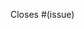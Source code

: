 <!-- Put any information about this PR up here -->

<!-- Which issue does this PR close? -->
<!-- If this PR does not have a corresponding issue,
     make sure one gets created before you create this PR.
     You can create a bug report or feature request at
     https://github.com/spacedriveapp/spacedrive/issues/new/choose -->

Closes #(issue)

